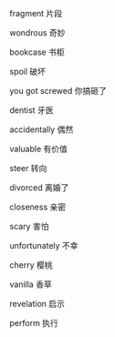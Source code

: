  fragment 片段

 wondrous 奇妙

 bookcase 书柜

 spoil 破坏

 you got screwed 你搞砸了

 dentist 牙医

 accidentally 偶然

 valuable 有价值

 steer 转向

 divorced 离婚了

 closeness 亲密

 scary 害怕

 unfortunately 不幸

 cherry 樱桃

 vanilla 香草

 revelation 启示

 perform 执行
